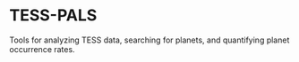 # TESS-PALS
Tools for analyzing TESS data, searching for planets, and quantifying planet occurrence rates.
